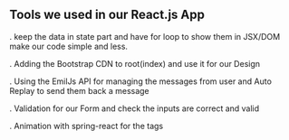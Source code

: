 ## Tools we used in our React.js App

. keep the data in state part and have for loop to show them in JSX/DOM make our code simple and less.

. Adding the Bootstrap CDN to root(index) and use it for our Design

. Using the EmilJs API for managing the messages from user and Auto Replay to send them back a message

. Validation for our Form and check the inputs are correct and valid

. Animation with spring-react for the tags
